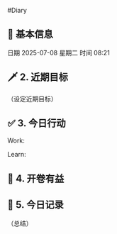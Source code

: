 #Diary 
## 🔞 基本信息
日期 2025-07-08 星期二
时间 08:21

## 🗡 2. 近期目标
（设定近期目标）

## ✅ 3. 今日行动
Work:


Learn:

## 📘 4. 开卷有益

## 📝 5. 今日记录
（总结）
